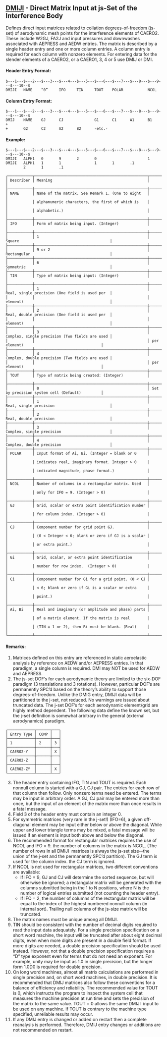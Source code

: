## [DMIJI](https://nexus.hexagon.com/documentationcenter/bundle/MSC_Nastran_2022.4/page/Nastran_Combined_Book/qrg/bulkde/TOC.DMIJI.xhtml) - Direct Matrix Input at js-Set of the Interference Body

Defines direct input matrices related to collation degrees-of-freedom (js-set) of aerodynamic mesh points for the interference elements of CAERO2. These include W2GJ, FA2J and input pressures and downwashes associated with AEPRESS and AEDW entries. The matrix is described by a single header entry and one or more column entries. A column entry is required for each column with nonzero elements. For entering data for the slender elements of a CAERO2, or a CAERO1, 3, 4 or 5 use DMIJ or DMI.

#### Header Entry Format:

```nastran
$---1---$---2---$---3---$---4---$---5---$---6---$---7---$---8---$---9---$---10--$
DMIJI   NAME    “0”     IFO     TIN     TOUT    POLAR           NCOL            
```

#### Column Entry Format:

```nastran
$---1---$---2---$---3---$---4---$---5---$---6---$---7---$---8---$---9---$---10--$
DMIJ    NAME    GJ      CJ              G1      C1      A1      B1      +
+       G2      C2      A2      B2      -etc.-                    
```

#### Example:

```nastran
$---1---$---2---$---3---$---4---$---5---$---6---$---7---$---8---$---9---$---10--$
DMIJI   ALPH1   0       9       2       0                       1               
DMIJI   ALPH1   1       1               1       1       .1                      
        2       1       .1                                                      
```

```text
┌───────────┬───────────────────────────────────────────────────┬────────────────────────────────────────────────┐
│ Describer │ Meaning                                           │                                                │
├───────────┼───────────────────────────────────────────────────┼────────────────────────────────────────────────┤
│ NAME      │ Name of the matrix. See Remark 1. (One to eight   │                                                │
│           │ alphanumeric characters, the first of which is    │                                                │
│           │ alphabetic.)                                      │                                                │
├───────────┼───────────────────────────────────────────────────┼────────────────────────────────────────────────┤
│ IFO       │ Form of matrix being input. (Integer)             │                                                │
├───────────┼───────────────────────────────────────────────────┼────────────────────────────────────────────────┤
│           │ 1                                                 │ Square                                         │
├───────────┼───────────────────────────────────────────────────┼────────────────────────────────────────────────┤
│           │ 9 or 2                                            │ Rectangular                                    │
├───────────┼───────────────────────────────────────────────────┼────────────────────────────────────────────────┤
│           │ 6                                                 │ Symmetric                                      │
├───────────┼───────────────────────────────────────────────────┼────────────────────────────────────────────────┤
│ TIN       │ Type of matrix being input: (Integer)             │                                                │
├───────────┼───────────────────────────────────────────────────┼────────────────────────────────────────────────┤
│           │ 1                                                 │ Real, single precision (One field is used per  │
│           │                                                   │ element)                                       │
├───────────┼───────────────────────────────────────────────────┼────────────────────────────────────────────────┤
│           │ 2                                                 │ Real, double precision (One field is used per  │
│           │                                                   │ element)                                       │
├───────────┼───────────────────────────────────────────────────┼────────────────────────────────────────────────┤
│           │ 3                                                 │ Complex, single precision (Two fields are used │
│           │                                                   │ per element)                                   │
├───────────┼───────────────────────────────────────────────────┼────────────────────────────────────────────────┤
│           │ 4                                                 │ Complex, double precision (Two fields are used │
│           │                                                   │ per element)                                   │
├───────────┼───────────────────────────────────────────────────┼────────────────────────────────────────────────┤
│ TOUT      │ Type of matrix being created: (Integer)           │                                                │
├───────────┼───────────────────────────────────────────────────┼────────────────────────────────────────────────┤
│           │ 0                                                 │ Set by precision system cell (Default)         │
├───────────┼───────────────────────────────────────────────────┼────────────────────────────────────────────────┤
│           │ 1                                                 │ Real, single precision                         │
├───────────┼───────────────────────────────────────────────────┼────────────────────────────────────────────────┤
│           │ 2                                                 │ Real, double precision                         │
├───────────┼───────────────────────────────────────────────────┼────────────────────────────────────────────────┤
│           │ 3                                                 │ Complex, single precision                      │
├───────────┼───────────────────────────────────────────────────┼────────────────────────────────────────────────┤
│           │ 4                                                 │ Complex, double precision                      │
├───────────┼───────────────────────────────────────────────────┼────────────────────────────────────────────────┤
│ POLAR     │ Input format of Ai, Bi. (Integer = blank or 0     │                                                │
│           │ indicates real, imaginary format. Integer > 0     │                                                │
│           │ indicated magnitude, phase format.)               │                                                │
├───────────┼───────────────────────────────────────────────────┼────────────────────────────────────────────────┤
│ NCOL      │ Number of columns in a rectangular matrix. Used   │                                                │
│           │ only for IFO = 9. (Integer > 0)                   │                                                │
├───────────┼───────────────────────────────────────────────────┼────────────────────────────────────────────────┤
│ GJ        │ Grid, scalar or extra point identification number │                                                │
│           │ for column index. (Integer > 0)                   │                                                │
├───────────┼───────────────────────────────────────────────────┼────────────────────────────────────────────────┤
│ CJ        │ Component number for grid point GJ.               │                                                │
│           │ (0 < Integer < 6; blank or zero if GJ is a scalar │                                                │
│           │ or extra point.)                                  │                                                │
├───────────┼───────────────────────────────────────────────────┼────────────────────────────────────────────────┤
│ Gi        │ Grid, scalar, or extra point identification       │                                                │
│           │ number for row index.  (Integer > 0)              │                                                │
├───────────┼───────────────────────────────────────────────────┼────────────────────────────────────────────────┤
│ Ci        │ Component number for Gi for a grid point. (0 < CJ │                                                │
│           │ < 6; blank or zero if Gi is a scalar or extra     │                                                │
│           │ point.)                                           │                                                │
├───────────┼───────────────────────────────────────────────────┼────────────────────────────────────────────────┤
│ Ai, Bi    │ Real and imaginary (or amplitude and phase) parts │                                                │
│           │ of a matrix element. If the matrix is real        │                                                │
│           │ (TIN = 1 or 2), then Bi must be blank. (Real)     │                                                │
└───────────┴───────────────────────────────────────────────────┴────────────────────────────────────────────────┘
```

#### Remarks:

1. Matrices defined on this entry are referenced in static aeroelastic analysis by reference on AEDW and/or AEPRESS entries. In that paradigm, a single column is required. DMI may NOT be used for AEDW and AEPRESS.
2. The js-set DOF’s for each aerodynamic theory are limited to the six-DOF paradigm (3 translations and 3 rotations). However, particular DOF’s are permanently SPC’d based on the theory’s ability to support those degrees-of-freedom. Unlike the DMIG entry, DMIJI data will be partitioned to the j-set, not reduced. No warnings are issued about truncated data. The j-set DOF’s for each aerodynamic element/grid are highly method dependent. The following data define the known set, but the j-set definition is somewhat arbitrary in the general (external aerodynamics) paradigm.

```text
┌────────────┬──────┬───┐
│ Entry Type │ COMP │   │
├────────────┼──────┼───┤
│ 1          │ 2    │ 3 │
├────────────┼──────┼───┤
│ CAERO2-Y   │      │ X │
├────────────┼──────┼───┤
│ CAERO2-Z   │      │   │
├────────────┼──────┼───┤
│ CAERO2-ZY  │      │ X │
└────────────┴──────┴───┘
```

3. The header entry containing IFO, TIN and TOUT is required. Each nonnull column is started with a GJ, CJ pair. The entries for each row of that column then follow. Only nonzero terms need be entered. The terms may be input in arbitrary order. A GJ, CJ pair may be entered more than once, but the input of an element of the matrix more than once results in a fatal message.
4. Field 3 of the header entry must contain an integer 0.
5. For symmetric matrices (very rare in the j-set!) (IFO=6), a given off-diagonal element may be input either below or above the diagonal. While upper and lower triangle terms may be mixed, a fatal message will be issued if an element is input both above and below the diagonal.
6. The recommended format for rectangular matrices requires the use of NCOL and IFO = 9. the number of columns in the matrix is NCOL. (The number of rows in all  DMIJI  matrices is always the js-set size--the union of the j-set and the permanently SPC’d partition). The GJ term is used for the column index. the CJ term is ignored.
7. If NCOL is not used for rectangular matrices, two different conventions are available:
     - If IFO = 9, GJ and CJ will determine the sorted sequence, but will otherwise be ignored; a rectangular matrix will be generated with the columns submitted being in the 1 to N positions, where N is the number of logical entries submitted (not counting the header entry).
     - If IFO = 2, the number of columns of the rectangular matrix will be equal to the index of the highest numbered nonnull column (in internal sort). Trailing null columns of the js-size matrix will be truncated.
8. The matrix names must be unique among all DMIJI.
9. TIN should be consistent with the number of decimal digits required to read the input data adequately. For a single precision specification on a short word machine, the input will be truncated after about eight decimal digits, even when more digits are present in a double field format. If more digits are needed, a double precision specification should be used instead. However, not that a double precision specification requires a “D” type exponent even for terms that do not need an exponent. For example, unity may be input as 1.0 in single precision, but the longer form 1.0D0 is required for double precision.
10. On long word machines, almost all matrix calculations are performed in single precision and, on short word machines, in double precision. It is recommended that DMIJ matrices also follow these conventions for a balance of efficiency and reliability. The recommended value for TOUT is 0, which instructs the program to inspect the system cell that measures the machine precision at run time and sets the precision of the matrix to the same value. TOUT = 0 allows the same  DMIJI  input to be used on any machine. If TOUT is contrary to the machine type specified, unreliable results may occur.
11. If any DMIJ entry is changed or added on restart then a complete reanalysis is performed. Therefore, DMIJ entry changes or additions are not recommended on restart.

